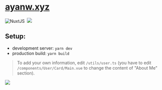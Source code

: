 <h1>
    <a href="http://ayanw.vercel.app/" target="_blank">ayanw.xyz</a>
</h1>

<img src="https://img.shields.io/badge/Nuxt-002E3B?style=for-the-badge&logo=nuxtdotjs&logoColor=#00DC82" alt="NuxtJS" />&nbsp;
<img src="https://img.shields.io/badge/tailwindcss-%2338B2AC.svg?style=for-the-badge&logo=tailwind-css&logoColor=white"/>

<h2>Setup:</h2>

-   development server: `yarn dev`
-   production build: `yarn build`

> To add your own information, edit `/utils/user.ts` (you have to edit `/components/User/Card/Main.vue` to change the content of "About Me" section).

<img src="https://github.com/ayanwx/ayanw.xyz/actions/workflows/build.yml/badge.svg" />
